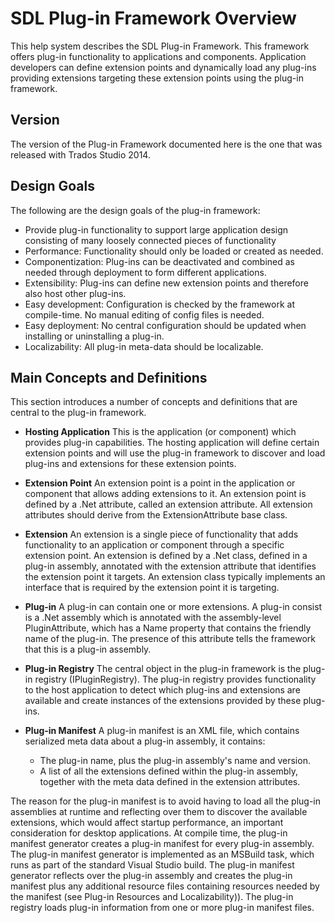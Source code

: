 SDL Plug-in Framework Overview
====
This help system describes the SDL Plug-in Framework. This framework offers plug-in functionality to applications and components. Application developers can define extension points and dynamically load any plug-ins providing extensions targeting these extension points using the plug-in framework.

Version
---
The version of the Plug-in Framework documented here is the one that was released with Trados Studio 2014.

Design Goals
---
The following are the design goals of the plug-in framework:

* Provide plug-in functionality to support large application design consisting of many loosely connected pieces of functionality
* Performance: Functionality should only be loaded or created as needed.
* Componentization: Plug-ins can be deactivated and combined as needed through deployment to form different applications.
* Extensibility: Plug-ins can define new extension points and therefore also host other plug-ins.
* Easy development: Configuration is checked by the framework at compile-time. No manual editing of config files is needed.
* Easy deployment: No central configuration should be updated when installing or uninstalling a plug-in.
* Localizability: All plug-in meta-data should be localizable.


Main Concepts and Definitions
----
This section introduces a number of concepts and definitions that are central to the plug-in framework.

* **Hosting Application**
This is the application (or component) which provides plug-in capabilities. The hosting application will define certain extension points and will use the plug-in framework to discover and load plug-ins and extensions for these extension points.

* **Extension Point**
An extension point is a point in the application or component that allows adding extensions to it. An extension point is defined by a .Net attribute, called an extension attribute. All extension attributes should derive from the ExtensionAttribute base class.

* **Extension**
An extension is a single piece of functionality that adds functionality to an application or component through a specific extension point. An extension is defined by a .Net class, defined in a plug-in assembly, annotated with the extension attribute that identifies the extension point it targets. An extension class typically implements an interface that is required by the extension point it is targeting.

* **Plug-in**
A plug-in can contain one or more extensions. A plug-in consist is a .Net assembly which is annotated with the assembly-level PluginAttribute, which has a Name property that contains the friendly name of the plug-in. The presence of this attribute tells the framework that this is a plug-in assembly.

* **Plug-in Registry**
The central object in the plug-in framework is the plug-in registry (IPluginRegistry). The plug-in registry provides functionality to the host application to detect which plug-ins and extensions are available and create instances of the extensions provided by these plug-ins.

* **Plug-in Manifest**
A plug-in manifest is an XML file, which contains serialized meta data about a plug-in assembly, it contains:

    * The plug-in name, plus the plug-in assembly's name and version.
    * A list of all the extensions defined within the plug-in assembly, together with the meta data defined in the extension attributes.
  
The reason for the plug-in manifest is to avoid having to load all the plug-in assemblies at runtime and reflecting over them to discover the available extensions, which would affect startup performance, an important consideration for desktop applications.
At compile time, the plug-in manifest generator creates a plug-in manifest for every plug-in assembly. The plug-in manifest generator is implemented as an MSBuild task, which runs as part of the standard Visual Studio build. The plug-in manifest generator reflects over the plug-in assembly and creates the plug-in manifest plus any additional resource files containing resources needed by the manifest (see Plug-in Resources and Localizability)). The plug-in registry loads plug-in information from one or more plug-in manifest files.